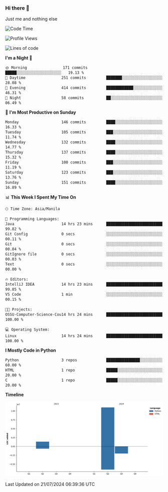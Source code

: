 ### Hi there 👋

Just me and nothing else


<!--START_SECTION:waka-->
![Code Time](http://img.shields.io/badge/Code%20Time-517%20hrs%2055%20mins-blue)

![Profile Views](http://img.shields.io/badge/Profile%20Views-6-blue)

![Lines of code](https://img.shields.io/badge/From%20Hello%20World%20I%27ve%20Written-12.3%20million%20lines%20of%20code-blue)

**I'm a Night 🦉** 

```text
🌞 Morning                171 commits         █████░░░░░░░░░░░░░░░░░░░░   19.13 % 
🌆 Daytime                251 commits         ███████░░░░░░░░░░░░░░░░░░   28.08 % 
🌃 Evening                414 commits         ████████████░░░░░░░░░░░░░   46.31 % 
🌙 Night                  58 commits          ██░░░░░░░░░░░░░░░░░░░░░░░   06.49 % 
```
📅 **I'm Most Productive on Sunday** 

```text
Monday                   146 commits         ████░░░░░░░░░░░░░░░░░░░░░   16.33 % 
Tuesday                  105 commits         ███░░░░░░░░░░░░░░░░░░░░░░   11.74 % 
Wednesday                132 commits         ████░░░░░░░░░░░░░░░░░░░░░   14.77 % 
Thursday                 137 commits         ████░░░░░░░░░░░░░░░░░░░░░   15.32 % 
Friday                   100 commits         ███░░░░░░░░░░░░░░░░░░░░░░   11.19 % 
Saturday                 123 commits         ███░░░░░░░░░░░░░░░░░░░░░░   13.76 % 
Sunday                   151 commits         ████░░░░░░░░░░░░░░░░░░░░░   16.89 % 
```


📊 **This Week I Spent My Time On** 

```text
🕑︎ Time Zone: Asia/Manila

💬 Programming Languages: 
Java                     14 hrs 23 mins      █████████████████████████   99.82 % 
Git Config               0 secs              ░░░░░░░░░░░░░░░░░░░░░░░░░   00.11 % 
Git                      0 secs              ░░░░░░░░░░░░░░░░░░░░░░░░░   00.04 % 
GitIgnore file           0 secs              ░░░░░░░░░░░░░░░░░░░░░░░░░   00.03 % 
Text                     0 secs              ░░░░░░░░░░░░░░░░░░░░░░░░░   00.00 % 

🔥 Editors: 
IntelliJ IDEA            14 hrs 23 mins      █████████████████████████   99.85 % 
VS Code                  1 min               ░░░░░░░░░░░░░░░░░░░░░░░░░   00.15 % 

🐱‍💻 Projects: 
OSSU-Computer-Science-Cou14 hrs 24 mins      █████████████████████████   100.00 % 

💻 Operating System: 
Linux                    14 hrs 24 mins      █████████████████████████   100.00 % 
```

**I Mostly Code in Python** 

```text
Python                   3 repos             ███████████████░░░░░░░░░░   60.00 % 
HTML                     1 repo              █████░░░░░░░░░░░░░░░░░░░░   20.00 % 
C                        1 repo              █████░░░░░░░░░░░░░░░░░░░░   20.00 % 
```



**Timeline**

![Lines of Code chart](https://raw.githubusercontent.com/brutist/brutist/main/assets/bar_graph.png)


 Last Updated on 21/07/2024 06:39:36 UTC
<!--END_SECTION:waka-->
